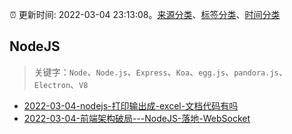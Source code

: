 :alarm_clock: 更新时间: 2022-03-04 23:13:08。[来源分类](../README.md)、[标签分类](../TAGS.md)、[时间分类](../TIMELINE.md)

## NodeJS


> 关键字：`Node`、`Node.js`、`Express`、`Koa`、`egg.js`、`pandora.js`、`Electron`、`V8`



- [2022-03-04-nodejs-打印输出成-excel-文档代码有吗](https://www.v2ex.com/t/838084) 
- [2022-03-04-前端架构破局---NodeJS-落地-WebSocket](https://toutiao.io/k/eoi703i) 